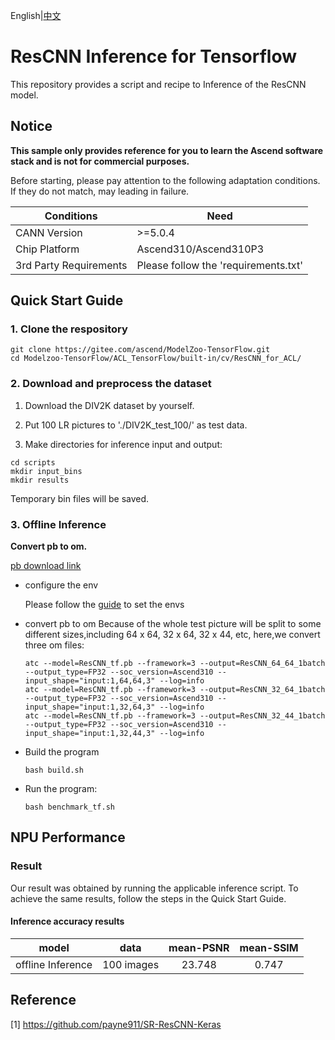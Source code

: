 English|[中文](README.md)

# ResCNN Inference for Tensorflow 

This repository provides a script and recipe to Inference of the ResCNN model.

## Notice
**This sample only provides reference for you to learn the Ascend software stack and is not for commercial purposes.**

Before starting, please pay attention to the following adaptation conditions. If they do not match, may leading in failure.

| Conditions | Need |
| --- | --- |
| CANN Version | >=5.0.4 |
| Chip Platform| Ascend310/Ascend310P3 |
| 3rd Party Requirements| Please follow the 'requirements.txt' |

## Quick Start Guide

### 1. Clone the respository

```shell
git clone https://gitee.com/ascend/ModelZoo-TensorFlow.git
cd Modelzoo-TensorFlow/ACL_TensorFlow/built-in/cv/ResCNN_for_ACL/
```

### 2. Download and preprocess the dataset

1. Download the DIV2K dataset by yourself. 

2. Put 100 LR pictures to './DIV2K_test_100/' as test data.

3. Make directories for inference input and output:
```
cd scripts
mkdir input_bins
mkdir results
```
   Temporary bin files will be saved.


### 3. Offline Inference

**Convert pb to om.**

  [pb download link](https://obs-9be7.obs.cn-east-2.myhuaweicloud.com/003_Atc_Models/modelzoo/Official/cv/ResCNN_for_ACL.zip)

- configure the env

  Please follow the [guide](https://gitee.com/ascend/ModelZoo-TensorFlow/wikis/02.%E7%A6%BB%E7%BA%BF%E6%8E%A8%E7%90%86%E6%A1%88%E4%BE%8B/Ascend%E5%B9%B3%E5%8F%B0%E6%8E%A8%E7%90%86%E7%8E%AF%E5%A2%83%E5%8F%98%E9%87%8F%E8%AE%BE%E7%BD%AE?sort_id=6458719) to set the envs

- convert pb to om
  Because of the whole test picture will be split to some different sizes,including 64 x 64, 32 x 64, 32 x 44, etc, here,we convert three om files:

  ```
  atc --model=ResCNN_tf.pb --framework=3 --output=ResCNN_64_64_1batch --output_type=FP32 --soc_version=Ascend310 --input_shape="input:1,64,64,3" --log=info
  atc --model=ResCNN_tf.pb --framework=3 --output=ResCNN_32_64_1batch --output_type=FP32 --soc_version=Ascend310 --input_shape="input:1,32,64,3" --log=info
  atc --model=ResCNN_tf.pb --framework=3 --output=ResCNN_32_44_1batch --output_type=FP32 --soc_version=Ascend310 --input_shape="input:1,32,44,3" --log=info
  ```

- Build the program

  ```
  bash build.sh
  ```

- Run the program:

  ```
  bash benchmark_tf.sh
  ```

## NPU Performance
### Result

Our result was obtained by running the applicable inference script. To achieve the same results, follow the steps in the Quick Start Guide.

#### Inference accuracy results

|       model       | data  |    mean-PSNR    | mean-SSIM|
| :---------------: | :-------: | :-------------: |:-------------:|
| offline Inference | 100 images | 23.748 |0.747|


## Reference
[1] https://github.com/payne911/SR-ResCNN-Keras

